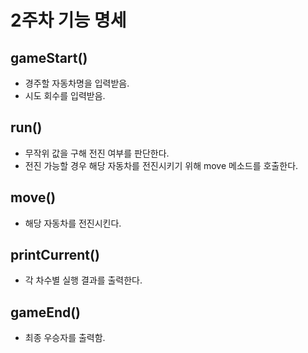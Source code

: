 # 2주차 기능 명세

## gameStart()
- 경주할 자동차명을 입력받음.
- 시도 회수를 입력받음.

## run()
- 무작위 값을 구해 전진 여부를 판단한다.
- 전진 가능할 경우 해당 자동차를 전진시키기 위해 move 메소드를 호출한다.

## move()
- 해당 자동차를 전진시킨다.

## printCurrent()
- 각 차수별 실행 결과를 출력한다.

## gameEnd()
- 최종 우승자를 출력함.